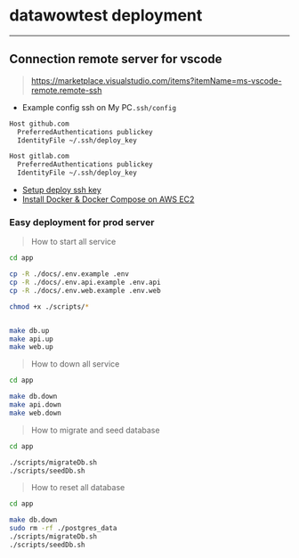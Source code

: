 # datawowtest deployment

-----

## Connection remote server for vscode 
> https://marketplace.visualstudio.com/items?itemName=ms-vscode-remote.remote-ssh
- Example config ssh on My PC`.ssh/config`
```sh
Host github.com
  PreferredAuthentications publickey
  IdentityFile ~/.ssh/deploy_key

Host gitlab.com
  PreferredAuthentications publickey
  IdentityFile ~/.ssh/deploy_key
```

- [Setup deploy ssh key](./setup_deploy_key.md)
- [Install Docker & Docker Compose on AWS EC2](./install_docker.md)

### Easy deployment for prod server

> How to start all service
```sh
cd app

cp -R ./docs/.env.example .env
cp -R ./docs/.env.api.example .env.api
cp -R ./docs/.env.web.example .env.web

chmod +x ./scripts/*


make db.up
make api.up
make web.up
```

> How to down all service
```sh
cd app

make db.down
make api.down
make web.down
```

> How to migrate and seed database
```sh
cd app

./scripts/migrateDb.sh
./scripts/seedDb.sh
```

> How to reset all database
```sh
cd app

make db.down
sudo rm -rf ./postgres_data
./scripts/migrateDb.sh
./scripts/seedDb.sh
```
